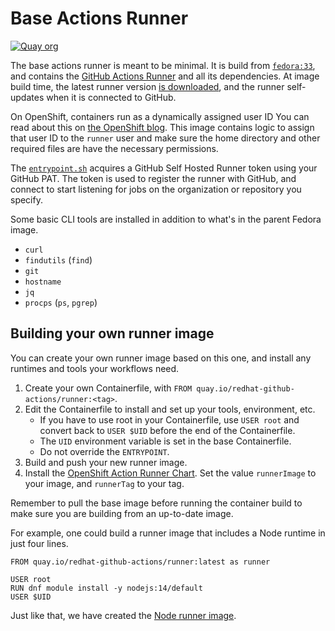 # Base Actions Runner

[![Quay org](https://img.shields.io/badge/quay-redhat--github--actions%2Frunner-red)](https://quay.io/repository/redhat-github-actions/runner)

The base actions runner is meant to be minimal. It is build from [`fedora:33`](https://hub.docker.com/_/fedora), and contains the [GitHub Actions Runner](https://github.com/actions/runner/) and all its dependencies. At image build time, the latest runner version [is downloaded](./get-runner-release.sh), and the runner self-updates when it is connected to GitHub.

On OpenShift, containers run as a dynamically assigned user ID You can read about this on [the OpenShift blog](https://www.openshift.com/blog/a-guide-to-openshift-and-uids). This image contains logic to assign that user ID to the `runner` user and make sure the home directory and other required files are have the necessary permissions.

The [`entrypoint.sh`](./entrypoint.sh) acquires a GitHub Self Hosted Runner token using your GitHub PAT. The token is used to register the runner with GitHub, and connect to start listening for jobs on the organization or repository you specify.

Some basic CLI tools are installed in addition to what's in the parent Fedora image.

- `curl`
- `findutils` (`find`)
- `git`
- `hostname`
- `jq`
- `procps` (`ps`, `pgrep`)

<a id="own-image"></a>
## Building your own runner image

You can create your own runner image based on this one, and install any runtimes and tools your workflows need.

1. Create your own Containerfile, with `FROM quay.io/redhat-github-actions/runner:<tag>`.
2. Edit the Containerfile to install and set up your tools, environment, etc.
    - If you have to use root in your Containerfile, use `USER root` and convert back to `USER $UID` before the end of the Containerfile.
    - The `UID` environment variable is set in the base Containerfile.
    - Do not override the `ENTRYPOINT`.
3. Build and push your new runner image.
4. Install the [OpenShift Action Runner Chart](https://github.com/redhat-actions/openshift-actions-runner-chart). Set the value `runnerImage` to your image, and `runnerTag` to your tag.

Remember to pull the base image before running the container build to make sure you are building from an up-to-date image.

For example, one could build a runner image that includes a Node runtime in just four lines.
```Containerfile
FROM quay.io/redhat-github-actions/runner:latest as runner

USER root
RUN dnf module install -y nodejs:14/default
USER $UID
```

Just like that, we have created the [Node runner image](../node/).
